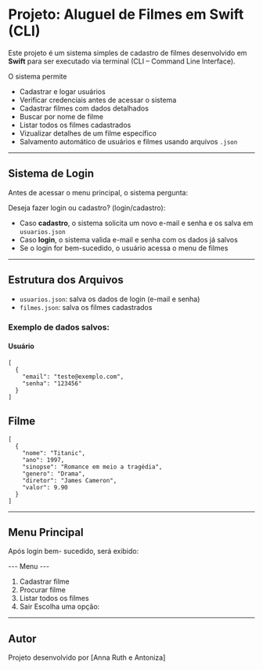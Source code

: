 # Projeto: Aluguel de Filmes em Swift (CLI)

Este projeto é um sistema simples de cadastro de filmes desenvolvido em **Swift** para ser executado via terminal (CLI – Command Line Interface).

O sistema permite
- Cadastrar e logar usuários
- Verificar credenciais antes de acessar o sistema
- Cadastrar filmes com dados detalhados
- Buscar por nome de filme
- Listar todos os filmes cadastrados
- Vizualizar detalhes de um filme específico
- Salvamento automático de usuários e filmes usando arquivos `.json`

---

## Sistema de Login

Antes de acessar o menu principal, o sistema pergunta:

Deseja fazer login ou cadastro? (login/cadastro):


- Caso **cadastro**, o sistema solicita um novo e-mail e senha e os salva em `usuarios.json`
- Caso **login**, o sistema valida e-mail e senha com os dados já salvos
- Se o login for bem-sucedido, o usuário acessa o menu de filmes

---

## Estrutura dos Arquivos

- `usuarios.json`: salva os dados de login (e-mail e senha)
- `filmes.json`: salva os filmes cadastrados

### Exemplo de dados salvos:
#### Usuário
```
[
  {
    "email": "teste@exemplo.com",
    "senha": "123456"
  }
]
````

## Filme
```
[
  {
    "nome": "Titanic",
    "ano": 1997,
    "sinopse": "Romance em meio a tragédia",
    "genero": "Drama",
    "diretor": "James Cameron",
    "valor": 9.90
  }
]
```
---

## Menu Principal

Após login bem- sucedido, será exibido:

--- Menu ---
1. Cadastrar filme
2. Procurar filme
3. Listar todos os filmes
4. Sair
Escolha uma opção:

---
## Autor

Projeto desenvolvido por [Anna Ruth e Antoniza]




